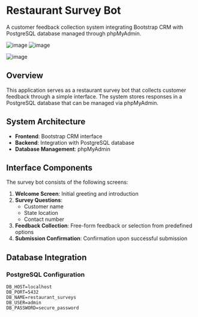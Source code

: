# Restaurant Survey Bot

A customer feedback collection system integrating Bootstrap CRM with PostgreSQL database managed through phpMyAdmin.

![image](https://github.com/user-attachments/assets/e8d9983c-fe38-4450-bf39-096f0c2df085) 
![image](https://github.com/user-attachments/assets/914f6c40-36a6-4aac-9231-1772c68b78fc)

![image](https://github.com/user-attachments/assets/ff8821e4-b3e8-4a03-84e4-f7bb44da8ea2)



## Overview

This application serves as a restaurant survey bot that collects customer feedback through a simple interface. The system stores responses in a PostgreSQL database that can be managed via phpMyAdmin.

## System Architecture

- **Frontend**: Bootstrap CRM interface
- **Backend**: Integration with PostgreSQL database
- **Database Management**: phpMyAdmin

## Interface Components

The survey bot consists of the following screens:

1. **Welcome Screen**: Initial greeting and introduction
2. **Survey Questions**:
   - Customer name
   - State location
   - Contact number
3. **Feedback Collection**: Free-form feedback or selection from predefined options
4. **Submission Confirmation**: Confirmation upon successful submission


## Database Integration

### PostgreSQL Configuration
```
DB_HOST=localhost
DB_PORT=5432
DB_NAME=restaurant_surveys
DB_USER=admin
DB_PASSWORD=secure_password
```
